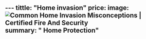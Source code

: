 --- tittle: "Home invasion"
price: 
image:![Common Home Invasion Misconceptions | Certified Fire And Security](https://certfs.com/wp-content/uploads/2019/01/AdobeStock_127452165.jpeg)
summary: " Home Protection"
---


<!--stackedit_data:
eyJoaXN0b3J5IjpbODU5ODc2ODM4LC0xOTUyNjMwMzQ3XX0=
-->